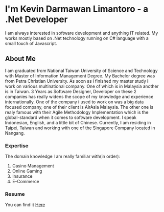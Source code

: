 # I'm Kevin Darmawan Limantoro - a .Net Developer

I am always interested in software development and anything IT related. My works mostly based on 
.Net technology running on C# language with a small touch of Javascript.

## About Me
I am graduated from National Taiwan University of Science and Technology with Master of Information Management Degree. My Bachelor degree was from Petra Christian University. As soon as i finished my master study i work on various multinational company. One of which is in Malaysia another is in Taiwan. 3 Years as Software Designer, Developer on these 2 companies has really widens the scope of my knowledge and experience 
internationally. One of the company i used to work on was a big data focused company, one of their client is AirAsia Malaysia. The other one is realy famous with their Agile Methodology Implementation which is the global-standard when it comes to software development. I speak Indonesian, English, and a little bit of Chinese. Currently, I am residing in Taipei, Taiwan and working with one of the Singapore Company located in Nangang.

### Expertise
The domain knowledge I am really familiar with(in order):
1. Casino Management
2. Online Gaming
3. Insurance 
4. E-Commerce

### Resume
You can find it [Here](https://www.dropbox.com/s/kqkfv9mociceaup/Resume%20Kevin.pdf?dl=0)
